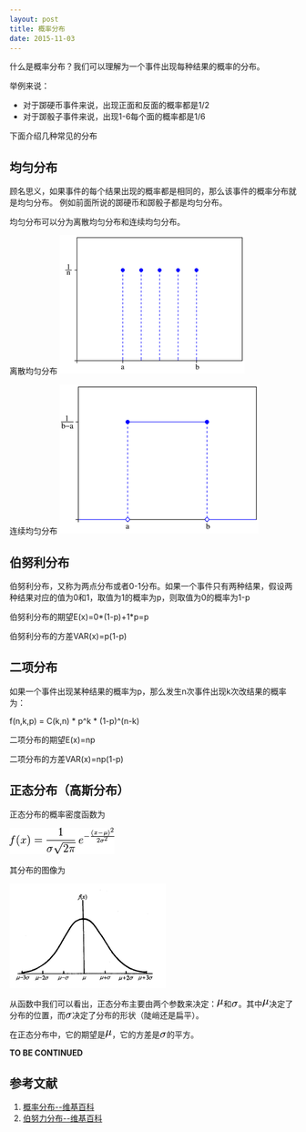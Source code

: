 ```yaml
---
layout: post
title: 概率分布
date: 2015-11-03
---
```


什么是概率分布？我们可以理解为一个事件出现每种结果的概率的分布。

举例来说：

+   对于踯硬币事件来说，出现正面和反面的概率都是1/2
+   对于踯骰子事件来说，出现1-6每个面的概率都是1/6

下面介绍几种常见的分布


均匀分布
--------
顾名思义，如果事件的每个结果出现的概率都是相同的，那么该事件的概率分布就是均匀分布。
例如前面所说的踯硬币和踯骰子都是均匀分布。

均匀分布可以分为离散均匀分布和连续均匀分布。

离散均匀分布
![离散均匀分布](/images/离散均匀分布.png)

连续均匀分布
![连续均匀分布](/images/连续均匀分布.png)


伯努利分布
----------
伯努利分布，又称为两点分布或者0-1分布。如果一个事件只有两种结果，假设两种结果对应的值为0和1，取值为1的概率为p，则取值为0的概率为1-p

伯努利分布的期望E(x)=0*(1-p)+1*p=p

伯努利分布的方差VAR(x)=p(1-p)


二项分布
--------
如果一个事件出现某种结果的概率为p，那么发生n次事件出现k次改结果的概率为：

f(n,k,p) = C(k,n) * p^k * (1-p)^(n-k)

二项分布的期望E(x)=np

二项分布的方差VAR(x)=np(1-p)


正态分布（高斯分布）
-------------------
正态分布的概率密度函数为

![正态分布概率密度函数](/images/正态分布概率密度函数.png)

其分布的图像为

![正态分布图像](/images/正态分布图像.png)

从函数中我们可以看出，正态分布主要由两个参数来决定：![miu][miu]和![sigma][sigma]。其中![miu][miu]决定了分布的位置，而![sigma][sigma]决定了分布的形状（陡峭还是扁平）。

在正态分布中，它的期望是![miu][miu]，它的方差是![sigma][sigma]的平方。

[miu]: /images/miu.png
[sigma]: /images/sigma.png

**TO BE CONTINUED**

参考文献
--------
1.  [概率分布--维基百科](http://zh.wikipedia.org/wiki/%E6%A6%82%E7%8E%87%E5%88%86%E5%B8%83)
2.	[伯努力分布--维基百科](http://zh.wikipedia.org/wiki/%E4%BC%AF%E5%8A%AA%E5%88%A9%E5%88%86%E5%B8%83)
